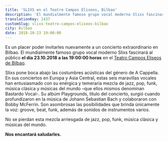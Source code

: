 ```yaml
---
title: 'SLIXS en el Teatro Campos Eliseos, Bilbao'
description: 'El mundialmente famoso grupo vocal moderno Slixs fascinará al público en el Teatro Campos Eliseos de Bilbao'
translationKey: 1437
customSlug: slixs-teatro-campos-eliseos-bilbao
city: Bilbao
date: 2018-10-23 19:00:00
---
```


Es un placer poder invitarles nuevamente a un concierto extraordinario en Bilbao. El mundialmente famoso grupo vocal moderno Slixs fascinará al público <strong>el día 23.10.2018 a las 19:00:00 horas</strong> en el <a href="https://www.teatrocampos.com/" target="_blank" rel="nofollow noopener noreferrer" rel="noopener">Teatro Campos Eliseos de Bilbao</a>.

Slixs pone boca abajo las costumbres acústicas del género de A Cappella. En sus conciertos en Europa y Asia Central, estas seis maravillas vocales han entusiasmado con su enérgica y temeraria mezcla de jazz, pop, funk, música clásica y músicas del mundo –que ellos mismos denominan Bastardo Vocal-. Su albúm Playgrounds, título del concierto, surgió cuando profundizaron en la música de Johann Sebastian Bach y colaboraron con Bobby McFerrin. Son asombrosas las posibilidades que brinda únicamente la voz: groove, beat, funk, además de sonidos de instrumentos varios.

No se pierdan esta mezcla arriesgada de jazz, pop, funk, música clásica y músicas del mundo.

<strong>Nos encantará saludarles. </strong>
